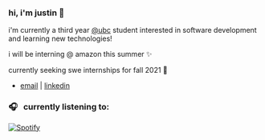 ### hi, i'm justin 👋

i'm currently a third year [@ubc](https://www.bme.ubc.ca/) student interested in software development and learning new technologies!

i will be interning @ amazon this summer ✨

currently seeking swe internships for fall 2021 🥺

- [email](mailto:justincho63@gmail.com) | [linkedin](https://www.linkedin.com/in/justinccho)

### 🎧 &nbsp; currently listening to:
[![Spotify](https://novatorem-blush.vercel.app/api/spotify)](https://open.spotify.com/user/justinlisteningtomusic123)





